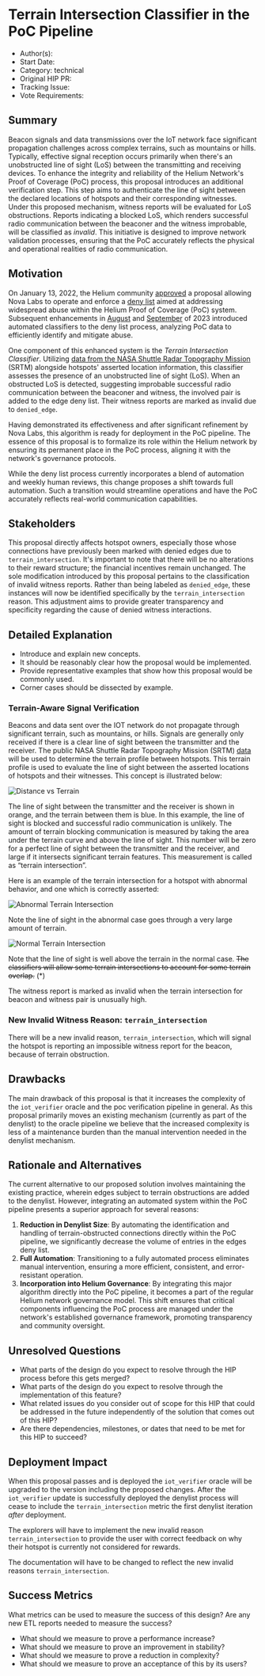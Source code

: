 # Terrain Intersection Classifier in the PoC Pipeline

- Author(s): <!-- your GitHub @username -->
- Start Date: <!-- fill me in with today's date, YYYY-MM-DD -->
- Category: technical
- Original HIP PR: <!-- leave this empty; maintainer will fill in ID of this pull request -->
- Tracking Issue: <!-- leave this empty; maintainer will create a discussion issue -->
- Vote Requirements: <!-- veHNT Holders, veIOT Holders, or veMOBILE Holders -->

## Summary

[summary]: #summary

Beacon signals and data transmissions over the IoT network face significant propagation challenges across complex terrains, such as mountains or hills. Typically, effective signal reception occurs primarily when there's an unobstructed line of sight (LoS) between the transmitting and receiving devices. To enhance the integrity and reliability of the Helium Network's Proof of Coverage (PoC) process, this proposal introduces an additional verification step. This step aims to authenticate the line of sight between the declared locations of hotspots and their corresponding witnesses. Under this proposed mechanism, witness reports will be evaluated for LoS obstructions. Reports indicating a blocked LoS, which renders successful radio communication between the beaconer and the witness improbable, will be classified as *invalid*. This initiative is designed to improve network validation processes, ensuring that the PoC accurately reflects the physical and operational realities of radio communication.

## Motivation

[motivation]: #motivation

On January 13, 2022, the Helium community [approved](https://github.com/helium/HIP/blob/main/0040-validator-denylist.md) a proposal allowing Nova Labs to operate and enforce a [deny list](https://docs.helium.com/iot/denylist) aimed at addressing widespread abuse within the Helium Proof of Coverage (PoC) system. Subsequent enhancements in [August](https://docs.helium.com/devblog/2023/08/07/denylist-evolution/) and [September](https://docs.helium.com/devblog/2023/09/14/denylist-refine/) of 2023 introduced automated classifiers to the deny list process, analyzing PoC data to efficiently identify and mitigate abuse. 

One component of this enhanced system is the *Terrain Intersection Classifier*. Utilizing [data from the NASA Shuttle Radar Topography Mission](https://www2.jpl.nasa.gov/srtm/) (SRTM) alongside hotspots' asserted location information, this classifier assesses the presence of an unobstructed line of sight (LoS). When an obstructed LoS is detected, suggesting improbable successful radio communication between the beaconer and witness, the involved pair is added to the edge deny list. Their witness reports are marked as invalid due to `denied_edge`.

Having demonstrated its effectiveness and after significant refinement by Nova Labs, this algorithm is ready for deployment in the PoC pipeline. The essence of this proposal is to formalize its role within the Helium network by ensuring its permanent place in the PoC process, aligning it with the network's governance protocols.

While the deny list process currently incorporates a blend of automation and weekly human reviews, this change proposes a shift towards full automation. Such a transition would streamline operations and have the PoC accurately reflects real-world communication capabilities.


## Stakeholders

[stakeholders]: #stakeholders

This proposal directly affects hotspot owners, especially those whose connections have previously been marked with denied edges due to `terrain_intersection`. It's important to note that there will be no alterations to their reward structure; the financial incentives remain unchanged. The sole modification introduced by this proposal pertains to the classification of invalid witness reports. Rather than being labeled as `denied_edge`, these instances will now be identified specifically by the `terrain_intersection` reason. This adjustment aims to provide greater transparency and specificity regarding the cause of denied witness interactions.

## Detailed Explanation

[detailed-explanation]: #detailed-explanation

- Introduce and explain new concepts.
- It should be reasonably clear how the proposal would be implemented.
- Provide representative examples that show how this proposal would be commonly used.
- Corner cases should be dissected by example.


### Terrain-Aware Signal Verification

[terrain-aware-signal-verification]: #terrain-aware-signal-verification

Beacons and data sent over the IOT network do not propagate through significant terrain, such as mountains, or hills. Signals are generally only received if there is a clear line of sight between the transmitter and the receiver. The public NASA Shuttle Radar Topography Mission (SRTM) [data](https://www2.jpl.nasa.gov/srtm/) will be used to determine the terrain profile between hotspots. This terrain profile is used to evaluate the line of sight between the asserted locations of hotspots and their witnesses. This concept is illustrated below:

<img src="files/0000-terrain-intersection-classifier-in-the-poc-pipeline/distance-vs-terrain.png" alt="Distance vs Terrain">

The line of sight between the transmitter and the receiver is shown in orange, and the terrain between them is blue. In this example, the line of sight is blocked and successful radio communication is unlikely. The amount of terrain blocking communication is measured by taking the area under the terrain curve and above the line of sight. This number will be zero for a perfect line of sight between the transmitter and the receiver, and large if it intersects significant terrain features. This measurement is called as “terrain intersection”.

Here is an example of the terrain intersection for a hotspot with abnormal behavior, and one which is correctly asserted:

<img src="files/0000-terrain-intersection-classifier-in-the-poc-pipeline/abnormal-terrain-intersection.png" alt="Abnormal Terrain Intersection">

Note the line of sight in the abnormal case goes through a very large amount of terrain.

<img src="files/0000-terrain-intersection-classifier-in-the-poc-pipeline/normal-terrain-intersection.png" alt="Normal Terrain Intersection">

Note that the line of sight is well above the terrain in the normal case. ~~The classifiers will allow some terrain intersections to account for some terrain overlap.~~ (*)

The witness report is marked as invalid when the terrain intersection for beacon and witness pair is unusually high.

### New Invalid Witness Reason: `terrain_intersection`

There will be a new invalid reason, `terrain_intersection`, which will signal the hotspot is reporting an impossible witness report for the beacon, because of terrain obstruction.

## Drawbacks

[drawbacks]: #drawbacks

The main drawback of this proposal is that it increases the complexity of the `iot_verifier` oracle and the poc verification pipeline in general. As this proposal primarily moves an existing mechanism (currently as part of the denylist) to the oracle pipeline we believe that the increased complexity is less of a maintenance burden than the manual intervention needed in the denylist mechanism.

## Rationale and Alternatives

[rationale-and-alternatives]: #rationale-and-alternatives

The current alternative to our proposed solution involves maintaining the existing practice, wherein edges subject to terrain obstructions are added to the denylist. However, integrating an automated system within the PoC pipeline presents a superior approach for several reasons:

1. **Reduction in Denylist Size**: By automating the identification and handling of terrain-obstructed connections directly within the PoC pipeline, we significantly decrease the volume of entries in the edges deny list. 
2. **Full Automation**: Transitioning to a fully automated process eliminates manual intervention, ensuring a more efficient, consistent, and error-resistant operation. 
3. **Incorporation into Helium Governance**: By integrating this major algorithm directly into the PoC pipeline, it becomes a part of the regular Helium network governance model. This shift ensures that critical components influencing the PoC process are managed under the network's established governance framework, promoting transparency and community oversight.

## Unresolved Questions

[unresolved-questions]: #unresolved-questions

- What parts of the design do you expect to resolve through the HIP process before this gets merged?
- What parts of the design do you expect to resolve through the implementation of this feature?
- What related issues do you consider out of scope for this HIP that could be addressed in the
  future independently of the solution that comes out of this HIP?
- Are there dependencies, milestones, or dates that need to be met for this HIP to succeed?

## Deployment Impact

[deployment-impact]: #deployment-impact

When this proposal passes and is deployed the `iot_verifier` oracle will be upgraded to the version including the proposed changes. After the `iot_verifier` update is successfully deployed the denylist process will cease to include the `terrain_intersection` metric the first denylist iteration _after_ deployment.

The explorers will have to implement the new invalid reason `terrain_intersection` to provide the user with correct feedback on why their hotspot is currently not considered for rewards.

The documentation will have to be changed to reflect the new invalid reasons `terrain_intersection`. 

## Success Metrics

[success-metrics]: #success-metrics

What metrics can be used to measure the success of this design? Are any new ETL reports needed to
measure the success?

- What should we measure to prove a performance increase?
- What should we measure to prove an improvement in stability?
- What should we measure to prove a reduction in complexity?
- What should we measure to prove an acceptance of this by its users?
